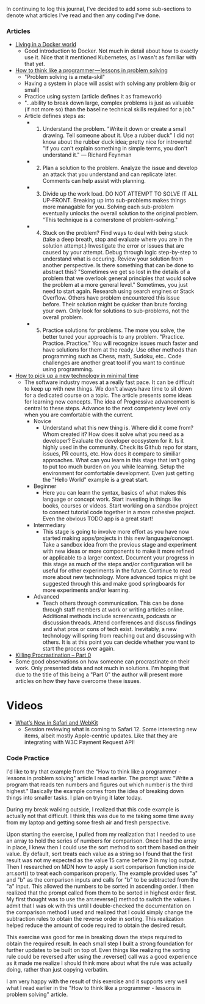 In continuing to log this journal, I've decided to add some sub-sections to denote what articles I've read and then any coding I've done.

### Articles
- [Living in a Docker world](https://www.theverge.com/circuitbreaker/2018/5/25/17386716/docker-kubernetes-containers-explained)
  - Good introduction to Docker. Not much in detail about how to exactly use it. Nice that it mentioned Kubernetes, as I wasn't as familiar with that yet.
- [How to think like a programmer — lessons in problem solving](https://medium.freecodecamp.org/how-to-think-like-a-programmer-lessons-in-problem-solving-d1d8bf1de7d2)
  - "Problem solving is a meta-skil"
  - Having a system in place will assist with solving any problem (big or small)
  - Practice using system (article defines it as framework)
  - "...ability to break down large, complex problems is just as valuable (if not more so) than the baseline technical skills required for a job."
  - Article defines steps as:
    - 1. Understand the problem. "Write it down or create a small drawing. Tell someone about it. Use a rubber duck" I did not know about the rubber duck idea; pretty nice for introverts! "If you can't explain something in simple terms, you don't understand it." — Richard Feynman
    - 2. Plan a solution to the problem. Analyze the issue and develop an attack that you understand and can replicate later. Comments can help assist with planning.
    - 3. Divide up the work load. DO NOT ATTEMPT TO SOLVE IT ALL UP-FRONT. Breaking up into sub-problems makes things more managable for you. Solving each sub-problem eventually unlocks the overall solution to the original problem. "This technique is a cornerstone of problem-solving."
    - 4. Stuck on the problem? Find ways to deal with being stuck (take a deep breath, stop and evaluate where you are in the solution attempt.) Investigate the error or issues that are caused by your attempt. Debug through logic step-by-step to understand what is occuring. Review your solution from another perspective. Is there something that can be done to abstract this? "Sometimes we get so lost in the details of a problem that we overlook general principles that would solve the problem at a more general level." Sometimes, you just need to start again. Research using search engines or Stack Overflow. Others have problem encountered this issue before. Their solution might be quicker than brute forcing your own. Only look for solutions to sub-problems, not the overall problem.
    - 5. Practice solutions for problems. The more you solve, the better tuned your approach is to any problem. "Practice. Practice. Practice." You will recognize issues much faster and have solutions for them at the ready. Use other methods than programming such as Chess, math, Sudoku, etc.. Code challenges are another great tool if you want to continue using programming.
- [How to pick up a new technology in minimal time](https://dev.to/janux_de/how-to-pick-up-a-new-technology-in-minimal-time-2i4l)
  - The software industry moves at a really fast pace. It can be difficult to keep up with new things. We don't always have time to sit down for a dedicated course on a topic. The article presents some ideas for learning new concepts. The idea of Progressive advancement is central to these steps. Advance to the next competency level only when you are comfortable with the current.
    - Novice
        - Understand what this new thing is. Where did it come from? Whom created it? How does it solve what you need as a developer? Evaluate the developer ecosystem for it. Is it highly used in the community. Check its Github repo for stars, issues, PR counts, etc. How does it compare to similiar approaches. What can you learn in this stage that isn't going to put too much burden on you while learning. Setup the environment for comfortable development. Even just getting the "Hello World" example is a great start.
    - Beginner
      - Here you can learn the syntax, basics of what makes this language or concept work. Start investing in things like books, courses or videos. Start working on a sandbox project to connect tutorial code together in a more cohesive project. Even the obvious TODO app is a great start!
    - Intermediary
      - This stage is going to involve more effort as you have now started making apps/projects in this new language/concept. Take a sandbox idea from the previous stage and experiment with new ideas or more components to make it more refined or applicable to a larger context. Document your progress in this stage as much of the steps and/or configuration will be useful for other experiments in the future. Continue to read more about new technology. More advanced topics might be suggested through this and make good springboards for more experiments and/or learning.
    - Advanced
      - Teach others through communication. This can be done through staff members at work or writing articles online. Additional methods include screencasts, podcasts or discussion threads. Attend conferences and discuss findings and what pros or cons of tech exist. Inevitably, a new technology will spring from reaching out and discussing with others. It is at this point you can decide whether you want to start the process over again.
- [Killing Procrastination – Part 0](https://dev.to/0xcrypto/killing-procrastination--part-0-18ph)
 - Some good observations on how someone can procrastinate on their work. Only presented data and not much in solutions. I'm hoping that due to the title of this being a "Part 0" the author will present more articles on how they have overcome these issues.

# Videos
- [What’s New in Safari and WebKit](https://developer.apple.com/videos/play/wwdc2018/234/)
  - Session reviewing what is coming to Safari 12. Some interesting new items, albeit mostly Apple-centric updates. Like that they are integrating with W3C Payment Request API!


### Code Practice
I'd like to try that example from the "How to think like a programmer - lessons in problem solving" article I read earlier. The prompt was: "Write a program that reads ten numbers and figures out which number is the third highest." Basically the example comes from the idea of breaking down things into smaller tasks. I plan on trying it later today. 

During my break walking outside, I realized that this code example is actually not that difficult. I think this was due to me taking some time away from my laptop and getting some fresh air and fresh perspective.

Upon starting the exercise, I pulled from my realization that I needed to use an array to hold the series of numbers for comparison. Once I had the array in place, I knew then I could use the sort method to sort them based on their value. By default, sort treats each value as a string so I found that the first result was not my expected as the value 15 came before 2 in my log output. Then I researched on MDN how to apply a sort comparison function inside arr.sort() to treat each comparison properly. The example provided uses "a" and "b" as the comparison inputs and calls for "b" to be subtracted from the "a" input. This allowed the numbers to be sorted in ascending order. I then realized that the prompt called from them to be sorted in highest order first. My first thought was to use the arr.reverse() method to switch the values. I admit that I was ok with this until I double-checked the documentation on the comparison method I used and realized that I could simply change the subtraction rules to obtain the reverse order in sorting. This realization helped reduce the amount of code required to obtain the desired result.

This exercise was good for me in breaking down the steps required to obtain the required result. In each small step I built a strong foundation for further updates to be built on top of. Even things like realizing the sorting rule could be reversed after using the .reverse() call was a good experience as it made me realize I should think more about what the rule was actually doing, rather than just copying verbatim.

I am very happy with the result of this exercise and it supports very well what I read earlier in the "How to think like a programmer - lessons in problem solving" article.